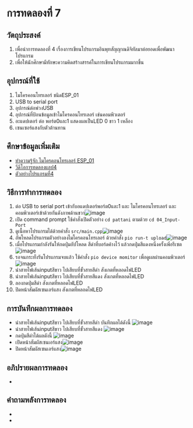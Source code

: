 # การทดลองที่ 7 
## วัตถุประสงค์
1. เพื่อนำการทดลองที่ 4 เรื่องการเขียนโปรแกรมอินพุทสัญญาณดิจิทัลมาต่อยอดเพื่อพัฒนาโปรแกรม
2. เพื่อให้นักศึกษามีทักษะความคิดสร้างสรรค์ในการเขียนโปรแกรมมากขึ้น
## อุปกรณ์ที่ใช้
1. ไมโครคอนโทรเลอร์ ชนิดESP_01
2. USB to serial port
3. อุปกรณ์ต่อพ่วงUSB
4. อุปกรณ์ที่ป้อนข้อมูลเข้าไมโครคอนโทรเลอร์ เช่นคอมพิวเตอร์
5. อะแดปเตอร์ ต่อ พอร์ต0และ1 แสดงผลเป็นLED 0 ขาว 1 เหลือง
6. เซนเซอร์แสงกับตัวต้านทาน
## ศึกษาข้อมูลเพิ่มเติม
* [ทำความรู้จัก ไมโครคอนโทรเลอร์ ESP_01](https://docs.platformio.org/en/latest/boards/espressif8266/esp01.html)
* [วีดีโอการทดลองแลป4](https://www.youtube.com/watch?v=nFqoZT26U5k)
* [ตัวอย่างโปรแกรมที่4](https://github.com/choompol-boonmee/lab63b/tree/master/examples/04_Input-Port)
## วิธีการทำการทดลอง
1. ต่อ USB to serial port เข้ากับอแดปเตอร์พอร์ต0และ1 และ ไมโครคอนโทรเลอร์ และคอมพิวเตอร์เข้าด้วยกันดังภาพด้านขวา![image](https://user-images.githubusercontent.com/80879365/112296432-7d176d80-8cc7-11eb-8ec1-c189472eef10.png)
2. เปิด command prompt ใช้คำสั่งเปิดตัวอย่าง `cd pattani` ตามด้วย `cd 04_Input-Port`
3. ดูเนื้อหาโปรแกรมได้ด้วยคำสั่ง `src/main.cpp`![image](https://user-images.githubusercontent.com/80879365/112296920-daabba00-8cc7-11eb-91d9-6fd8ab662ea5.png)
4. อัพโหลดโปรแกรมตัวอย่างลงไมโครคอนโทรเลอร์ ด้วยคำสั่ง `pio run-t upload`![image](https://user-images.githubusercontent.com/80879365/112297051-ffa02d00-8cc7-11eb-8c9e-d8db657e31eb.png)
5. เมื่อโปรแกรมกำลังรันให้กดปุ่มอัปโหลด สีดำที่บอร์ดค้างไว้ แล้วกดปุ่มสีแดงหนึ่งครั้งเพิ่อรีเซต![image](https://user-images.githubusercontent.com/80879365/112297180-25c5cd00-8cc8-11eb-9424-19df25f9c8d2.png)
6. รอจนกระทั่งรันโปรแกรมจบแล้ว ใช้คำสั่ง `pio device momitor` เพื่อดูผลผ่านคอมพิวเตอร์![image](https://user-images.githubusercontent.com/80879365/112297299-4c840380-8cc8-11eb-9c0d-9af4e28864e3.png)
7. นำสายไฟเส้นinputสีขาว ไปเสียบที่ขั้วสายสีดำ สังเกตที่หลอดไฟLED
8. นำสายไฟเส้นinputสีขาว ไปเสียบที่ขั้วสายสีแดง สังเกตที่หลอดไฟLED
9. ลองกดปุ่มสีดำ สังเกตที่หลอดไฟLED
10. ปิดหน้าสัมผัสเซนเอร์แสง สังเกตที่หลอดไฟLED
## การบันทึกผลการทดลอง
* นำสายไฟเส้นinputสีขาว ไปเสียบที่ขั้วสายสีดำ บันทึกผลได้ดังนี้ ![image](https://user-images.githubusercontent.com/80879365/112297709-ccaa6900-8cc8-11eb-9818-f4339d59ae6d.png)
* นำสายไฟเส้นinputสีขาว ไปเสียบที่ขั้วสายสีแดง ![image](https://user-images.githubusercontent.com/80879365/112298069-30349680-8cc9-11eb-9378-a336f8cdc263.png)
* กดปุ่มสีดำได้ผลดังนี้ ![image](https://user-images.githubusercontent.com/80879365/112297970-15622200-8cc9-11eb-95f1-c52f483d063a.png)
* เปิดหน้าสัมผัสเซนเอร์แสง![image](https://user-images.githubusercontent.com/80879365/112300267-3b88c180-8ccb-11eb-8b6e-2237d821de3c.png)
* ปิดหน้าสัมผัสเซนเอร์แสง![image](https://user-images.githubusercontent.com/80879365/112300457-768af500-8ccb-11eb-9e4e-e2b47ba15a41.png)
## อภิปรายผลการทดลอง
*
## คำถามหลังการทดลอง
* 
* 



  
                
          
            
